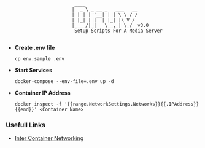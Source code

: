 ```
                         ____                    
                        |  _ \ _ __ _   ___   __ 
                        | | | | '__| | | \ \ / / 
                        | |_| | |  | |_| |\ V /  
                        |____/|_|   \__,_| \_/  v3.0 
                         Setup Scripts For A Media Server
                          
```
* **Create .env file**
 
  `cp env.sample .env`

* **Start Services**  

  `docker-compose --env-file=.env up -d`

* **Container IP Address**

  `docker inspect -f '{{range.NetworkSettings.Networks}}{{.IPAddress}}{{end}}' <Container Name>`


### Usefull Links

* [Inter Container Networking](https://github.com/qdm12/gluetun-wiki/blob/main/setup/inter-containers-networking.md)
